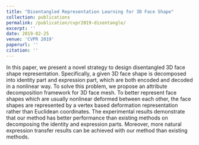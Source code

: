 ```yaml
---
title: "Disentangled Representation Learning for 3D Face Shape"
collection: publications
permalink: /publication/cvpr2019-disentangle/
excerpt: ''
date: 2019-02-25
venue: 'CVPR 2019'
paperurl: ''
citation: ''
---
```

In this paper, we present a novel strategy to design disentangled 3D face shape representation. Specifically, a given 3D face shape is decomposed into identity part and expression part, which are both encoded and decoded in a nonlinear way. To solve this problem, we propose an attribute decomposition framework for 3D face mesh. To better represent face shapes which are usually nonlinear deformed between each other, the face shapes are represented by a vertex based deformation representation rather than Euclidean coordinates. The experimental results demonstrate that our method has better performance than existing methods on decomposing the identity and expression parts. Moreover, more natural expression transfer results can be achieved with our method than existing methods.

